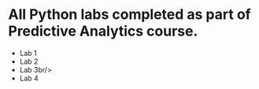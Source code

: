 # All Python labs completed as part of Predictive Analytics course.

* Lab 1<br/>
* Lab 2<br/>
* Lab 3br/>
* Lab 4<br/>